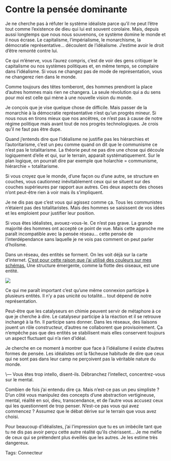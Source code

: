 # Contre la pensée dominante

Je ne cherche pas à réfuter le système idéaliste parce qu’il ne peut l’être tout comme l’existence de dieu qui lui est souvent corolaire. Mais, depuis aussi longtemps que nous nous souvenons, ce système domine le monde et il nous écrase. Le capitalisme, l’impérialisme, le monarchisme, la démocratie représentative… découlent de l’idéalisme. J’estime avoir le droit d’être remonté contre lui.

Ce qui m’énerve, vous l’aurez compris, c’est de voir des gens critiquer le capitalisme ou nos systèmes politiques et, en même temps, se complaire dans l’idéalisme. Si vous ne changez pas de mode de représentation, vous ne changerez rien dans le monde.

Comme toujours des têtes tomberont, des hommes prendront la place d’autres hommes mais rien ne changera. La seule révolution qui a du sens pour moi est celle qui mène à une nouvelle vision du monde.

Je conçois que je vise quelque chose de difficile. Mais passer de la monarchie à la démocratie représentative n’est qu’un progrès mineur. Si nous nous en tirons mieux que nos ancêtres, ce n’est pas à cause de notre régime politique mais avant tout de nos progrès technologiques. Je crois qu’il ne faut pas être dupe.

Quand j’entends dire que l’idéalisme ne justifie pas les hiérarchies et l’autoritarisme, c’est un peu comme quand on dit que le communisme ce n’est pas le totalitarisme. La théorie peut ne pas dire une chose qui découle logiquement d’elle et qui, sur le terrain, apparaît systématiquement. Sur le plan logique, on pourrait dire par exemple que holarchie = communisme, hiérarchie = totalitarisme.

Si vous croyez que le monde, d’une façon ou d’une autre, se structure en couches, vous cautionnez inévitablement ceux qui se situent sur des couches supérieures par rapport aux autres. Ces deux aspects des choses n’ont peut-être rien à voir mais ils s’impliquent.

Je ne dis pas que c’est vous qui agissez comme ça. Tous les communistes n’étaient pas des totalitaristes. Mais des hommes se saisissent de vos idées et les emploient pour justifier leur position.

Si vous êtes idéalistes, avouez-vous-le. Ce n’est pas grave. La grande majorité des hommes ont accepté ce point de vue. Mais cette approche me paraît incompatible avec la pensée réseau… cette pensée de l’interdépendance sans laquelle je ne vois pas comment on peut parler d’holisme.

Dans un réseau, des entités se forment. On les voit déjà sur la carte d’internet. [C’est pour cette raison que j’ai utilisé des couleurs sur mes schémas.](http://blog.tcrouzet.com/2008/10/02/de-l%e2%80%99idealisme-a-la-complexite/) Une structure émergente, comme la flotte des oiseaux, est une entité.

![](http://blog.tcrouzet.comhttps://tcrouzet.com/images_tc/2008/10/wilber5.gif)

Ce qui me paraît important c’est qu’une même connexion participe à plusieurs entités. Il n’y a pas unicité ou totalité… tout dépend de notre représentation.

Peut-être que les catalyseurs en chimie peuvent servir de métaphore à ce que je cherche à dire. Le catalyseur participe à la réaction et il se retrouve inchangé à la fin. Il participe sans donner. Dans les réseaux, des liaisons jouent un rôle constructeur, d’autres ne collaborent que provisoirement. Ça n’empêche pas que des entités se stabilisent mais elles conservent toujours un aspect fluctuant qui n’a rien d’idéal.

Je cherche en ce moment à montrer que face à l’idéalisme il existe d’autres formes de pensée. Les idéalistes ont la fâcheuse habitude de dire que ceux qui ne sont pas dans leur camp ne perçoivent pas la véritable nature du monde.

\— Vous êtes trop intello, disent-ils. Débranchez l’intellect, concentrez-vous sur le mental.

Combien de fois j’ai entendu dire ça. Mais n’est-ce pas un peu simpliste ? D’un côté vous manipulez des concepts d’une abstraction vertigineuse, mental, réalité en soi, dieu, transcendance, et de l’autre vous accusez ceux qui les questionnent de trop penser. N’est-ce pas vous qui avez commencez ? Assumez que le débat dérive sur le terrain que vous avez choisi.

Pour beaucoup d’idéalistes, j’ai l’impression que tu es un imbécile tant que tu ne dis pas avoir perçu cette autre réalité qu’ils chérissent… Je me méfie de ceux qui se prétendent plus éveillés que les autres. Je les estime très dangereux.

Tags: Connecteur